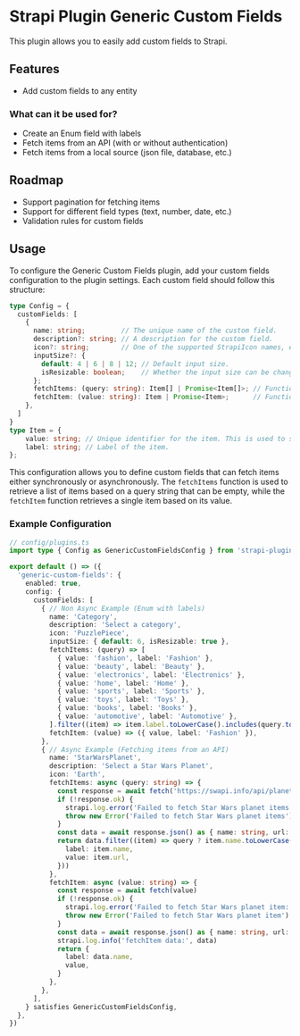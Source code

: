 # Strapi Plugin Generic Custom Fields
This plugin allows you to easily add custom fields to Strapi.

## Features
- Add custom fields to any entity

### What can it be used for?
- Create an Enum field with labels
- Fetch items from an API (with or without authentication)
- Fetch items from a local source (json file, database, etc.)

## Roadmap
- Support pagination for fetching items
- Support for different field types (text, number, date, etc.)
- Validation rules for custom fields

## Usage

To configure the Generic Custom Fields plugin, add your custom fields configuration to the plugin settings. Each custom field should follow this structure:

```typescript
type Config = {
  customFields: [
    {
      name: string;         // The unique name of the custom field.
      description?: string; // A description for the custom field.
      icon?: string;        // One of the supported StrapiIcon names, e.g. 'Alien', 'Archive', 'ArrowDown', etc.
      inputSize?: {
        default: 4 | 6 | 8 | 12; // Default input size.
        isResizable: boolean;    // Whether the input size can be changed.
      };
      fetchItems: (query: string): Item[] | Promise<Item[]>; // Function to fetch multiple items.
      fetchItem: (value: string): Item | Promise<Item>;      // Function to fetch a single item.
    },
  ]
}
type Item = {
    value: string; // Unique identifier for the item. This is used to store the value of the custom field.
    label: string; // Label of the item.
};
```
This configuration allows you to define custom fields that can fetch items either synchronously or asynchronously. The `fetchItems` function is used to retrieve a list of items based on a query string that can be empty, while the `fetchItem` function retrieves a single item based on its value.

### Example Configuration

```typescript
// config/plugins.ts
import type { Config as GenericCustomFieldsConfig } from 'strapi-plugin-generic-custom-fields'

export default () => ({
  'generic-custom-fields': {
    enabled: true,
    config: {
      customFields: [
        { // Non Async Example (Enum with labels)
          name: 'Category',
          description: 'Select a category',
          icon: 'PuzzlePiece',
          inputSize: { default: 6, isResizable: true },
          fetchItems: (query) => [
            { value: 'fashion', label: 'Fashion' },
            { value: 'beauty', label: 'Beauty' },
            { value: 'electronics', label: 'Electronics' },
            { value: 'home', label: 'Home' },
            { value: 'sports', label: 'Sports' },
            { value: 'toys', label: 'Toys' },
            { value: 'books', label: 'Books' },
            { value: 'automotive', label: 'Automotive' },
          ].filter((item) => item.label.toLowerCase().includes(query.toLowerCase())),
          fetchItem: (value) => ({ value, label: 'Fashion' }),
        },
        { // Async Example (Fetching items from an API)
          name: 'StarWarsPlanet',
          description: 'Select a Star Wars Planet',
          icon: 'Earth',
          fetchItems: async (query: string) => {
            const response = await fetch('https://swapi.info/api/planets')
            if (!response.ok) {
              strapi.log.error('Failed to fetch Star Wars planet items:', response.status, response.statusText)
              throw new Error('Failed to fetch Star Wars planet items')
            }
            const data = await response.json() as { name: string, url: string }[]
            return data.filter((item) => query ? item.name.toLowerCase().includes(query.toLowerCase()) : true).map((item) => ({
              label: item.name,
              value: item.url,
            }))
          },
          fetchItem: async (value: string) => {
            const response = await fetch(value)
            if (!response.ok) {
              strapi.log.error('Failed to fetch Star Wars planet item:', response.status, response.statusText)
              throw new Error('Failed to fetch Star Wars planet item')
            }
            const data = await response.json() as { name: string, url: string }
            strapi.log.info('fetchItem data:', data)
            return {
              label: data.name,
              value,
            }
          },
        },
      ],
    } satisfies GenericCustomFieldsConfig,
  },
})
```
